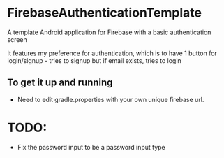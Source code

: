 
FirebaseAuthenticationTemplate
==============================

A template Android application for Firebase with a basic authentication screen

It features my preference for authentication, which is to have 1 button for login/signup - tries to signup but if email exists, tries to login

To get it up and running
------------------------

* Need to edit gradle.properties with your own unique firebase url.

TODO:
=====
* Fix the password input to be a password input type

